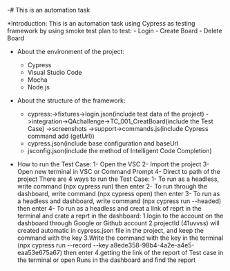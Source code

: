 -# This is an automation task 

 *Introduction:
   This is an automation task using Cypress as testing framework by using smoke test plan to test:
     - Login
     - Create Board
     - Delete Board
      
 * About the environment of the project:
    - Cypress
    - Visual Studio Code  
    - Mocha
    - Node.js

 * About the structure of the framework:
     - cypress:->fixtures->login.json(include test data of the project)
               ->integration->QAchallenge->TC_001_CreatBoard(include the Test Case)
               ->screenshots
               ->support->commands.js(include Cypress command add (getUrl))
     - cypress.json(include base configuration and baseUrl
     - jsconfig.json(include the method of Intelligent Code Completion)
            
 * How to run the Test Case:
     1- Open the VSC
     2- Import the project
     3- Open new terminal in VSC or Command Prompt
     4- Direct to path of the project
       There are 4 ways to run the Test Case:
         1- To run as a headless, write command (npx cypress run) then enter
         2- To run through the dashboard, write command (npx cypress open) then enter
         3- To run as a headless and dashboard, write command (npx cypress run --headed) then enter
         4- To run as a headless and creat a link of reprt in the terminal and crate a reprt in the dashboard:
                1.login to the account on the dashboard through Google or Github account
                2.projectId (41uvvss) will created automatic in cypress.json file in the project, and keep the command with the key
                3.Write the command with the key in the terminal (npx cypress run --record --key a8ede358-98b4-4a2e-a4e5-eaa53e675a67) then enter
                4.getting the link of the report of Test case in the terminal or open Runs in the dashboard and find the report
     
     